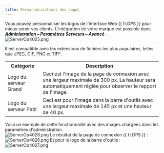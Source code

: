 ```yaml
---
title: Personnalisations des Logos
---
```

Vous pouvez personnaliser les logos de l&apos;interface Web {{ fr.DPS }} pour mieux servir vos clients. 
L&apos;intégration de votre marque est possible dans ***Administration – Paramètres Serveurs – Avancé*** .  
![ServerOp4025.png](/img/fr/server/ServerOp4025.png)  

Il est compatible avec les extensions de fichiers les plus populaires, telles que JPEG, GIF, PNG et TIFF. 

<table>
	<tr>
		<th>
Catégorie 
		</th>
		<th>
Description 
		</th>
	</tr>
	<tr>
		<td>
Logo du serveur Grand 
		</td>
		<td>
Ceci est l&apos;image de la page de connexion avec une largeur maximale de 300 px. La hauteur sera automatiquement réglée pour observer le rapport de l&apos;image. 
		</td>
	</tr>
	<tr>
		<td>
Logo du serveur Petit 
		</td>
		<td>
Ceci est pour l&apos;image dans la barre d&apos;outils avec une largeur maximale de 145 px et une hauteur de 40 px. 
		</td>
	</tr>
</table>

Voici un exemple de cette fonctionnalité avec des images chargées dans les paramètres d&apos;administration.  
![ServerOp4028.png](/img/fr/server/ServerOp4028.png) 
Le résultat de la page de connexion {{ fr.DPS }} &#32; :  
![ServerOp4026.png](/img/fr/server/ServerOp4026.png) 
Et pour le logo de la barre d&apos;outils :  
![ServerOp4027.png](/img/fr/server/ServerOp4027.png) 

